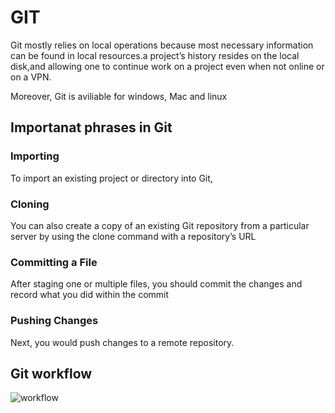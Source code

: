 # GIT
Git mostly relies on local operations because most necessary information can be found in local resources.a project’s history resides on the local disk,and allowing one to continue work on a project even when not online or on a VPN.

Moreover, Git is aviliable for windows, Mac and linux
## Importanat phrases in Git
### Importing
To import an existing project or directory into Git,
### Cloning
You can also create a copy of an existing Git repository from a particular server by using the clone command with a repository’s URL

### Committing a File
After staging one or multiple files, you should commit the changes and record what you did within the commit
### Pushing Changes
Next, you would push changes to a remote repository.

## Git workflow
![workflow](https://blog.udemy.com/wp-content/uploads/2015/08/image036.png)